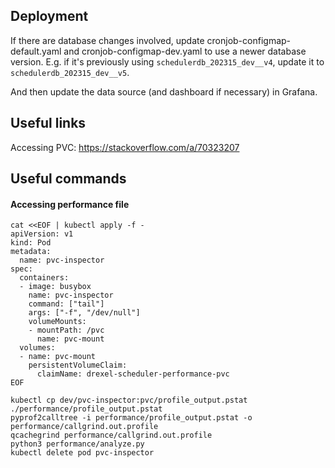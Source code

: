 ## Deployment

If there are database changes involved, update cronjob-configmap-default.yaml and cronjob-configmap-dev.yaml to use a newer database version. E.g. if it's previously using `schedulerdb_202315_dev__v4`, update it to `schedulerdb_202315_dev__v5`.

<!-- Then, make sure the `grafana_readonly` account has the necessary permissions by running the following commands inside the database server once the job has run:

```
GRANT SELECT ON ALL TABLES IN SCHEMA public TO grafana_readonly;
ALTER DEFAULT PRIVILEGES IN SCHEMA public GRANT SELECT ON TABLES TO grafana_readonly;
``` -->

And then update the data source (and dashboard if necessary) in Grafana.

## Useful links

Accessing PVC: https://stackoverflow.com/a/70323207

## Useful commands

#### Accessing performance file

```
cat <<EOF | kubectl apply -f -
apiVersion: v1
kind: Pod
metadata:
  name: pvc-inspector
spec:
  containers:
  - image: busybox
    name: pvc-inspector
    command: ["tail"]
    args: ["-f", "/dev/null"]
    volumeMounts:
    - mountPath: /pvc
      name: pvc-mount
  volumes:
  - name: pvc-mount
    persistentVolumeClaim:
      claimName: drexel-scheduler-performance-pvc
EOF
```

```
kubectl cp dev/pvc-inspector:pvc/profile_output.pstat ./performance/profile_output.pstat
pyprof2calltree -i performance/profile_output.pstat -o performance/callgrind.out.profile
qcachegrind performance/callgrind.out.profile
python3 performance/analyze.py
kubectl delete pod pvc-inspector
```

